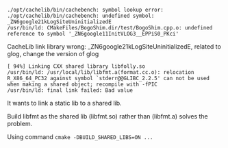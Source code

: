 ```
./opt/cachelib/bin/cachebench: symbol lookup error: ./opt/cachelib/bin/cachebench: undefined symbol: _ZN6google21kLogSiteUninitializedE
/usr/bin/ld: CMakeFiles/BogoShim.dir/test/BogoShim.cpp.o: undefined reference to symbol '_ZN6google11InitVLOG3__EPPiS0_PKci'
```

CacheLib link library wrong: _ZN6google21kLogSiteUninitializedE, related to glog, change the version of glog





```
[ 94%] Linking CXX shared library libfolly.so
/usr/bin/ld: /usr/local/lib/libfmt.a(format.cc.o): relocation R_X86_64_PC32 against symbol `stderr@@GLIBC_2.2.5' can not be used when making a shared object; recompile with -fPIC
/usr/bin/ld: final link failed: Bad value
```

It wants to link a static lib to a shared lib.

Build libfmt as the shared lib (libfmt.so) rather than (libfmt.a) solves the problem.

Using command `cmake -DBUILD_SHARED_LIBS=ON ...`

